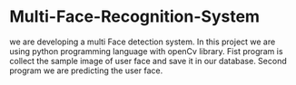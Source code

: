 # Multi-Face-Recognition-System

we are developing a multi Face detection system. In this project we are using python programming language with openCv library. Fist program is collect the sample image of user face and save it in our database. Second program we are predicting the user face. 

